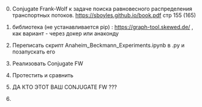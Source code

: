 0) Conjugate Frank-Wolf к задаче поиска равновесного распределения транспортных потоков.  https://sboyles.github.io/book.pdf стр 155 (165)

1) библиотека (не устанавливается pip) : https://graph-tool.skewed.de/ , как вариант - через докер или анаконду

2) Переписать скрипт Anaheim_Beckmann_Experiments.ipynb в .py и позапускать его
3) Реализовать Conjugate FW 
4) Протестить и сравнить

5)  ДА КТО ЭТОТ ВАШ CONJUGATE FW ???
6)  
